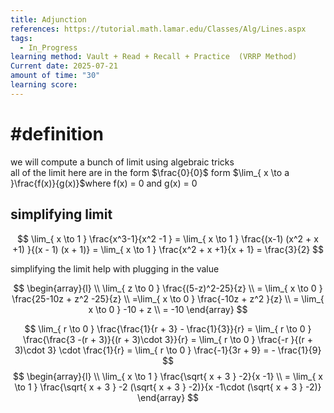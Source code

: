 ```yaml
---
title: Adjunction
references: https://tutorial.math.lamar.edu/Classes/Alg/Lines.aspx
tags:
  - In_Progress
learning method: Vault + Read + Recall + Practice  (VRRP Method)
Current date: 2025-07-21
amount of time: "30"
learning score:
---
```

# #definition  
we will compute a bunch of limit using algebraic tricks  
all of the limit here are in the form $\frac{0}{0}$ form $\lim_{ x \to a }\frac{f(x)}{g(x)}$where f(x)  = 0 and g(x) = 0 

## simplifying limit  
$$
\lim_{ x \to 1 } \frac{x^3-1}{x^2  -1 } = \lim_{ x \to 1 } \frac{(x-1) (x^2 + x +1)  }{(x - 1) (x + 1)}   = \lim_{ x \to 1 }  \frac{x^2 + x +1}{x + 1}  = \frac{3}{2}
$$

simplifying the limit  help with plugging in the value 

$$
\begin{array}{l}  \\
\lim_{ z \to 0 }   \frac{(5-z)^2-25}{z}  \\
 = \lim_{ x \to 0 } \frac{25-10z + z^2  -25}{z}   \\
=\lim_{ x \to 0 } \frac{-10z + z^2 }{z}   \\
=  \lim_{ x \to 0 }  -10 + z \\
 =  -10 
\end{array}
$$


$$
\lim_{ r \to 0 }   \frac{\frac{1}{r + 3}  - \frac{1}{3}}{r}   =  \lim_{ r \to 0 } \frac{\frac{3 -(r + 3)}{(r + 3)\cdot 3}}{r}  =  \lim_{ r \to 0 } \frac{-r }{(r + 3)\cdot 3} \cdot \frac{1}{r}   =  \lim_{ r \to 0 }  \frac{-1}{3r + 9}   =  - \frac{1}{9}
$$
$$
\begin{array}{l}   \\
\lim_{ x \to 1  }  \frac{\sqrt{ x + 3 }   -2}{x -1}     \\
= \lim_{ x \to 1  }  \frac{\sqrt{ x + 3 }   -2 (\sqrt{ x + 3 }   -2)}{x -1\cdot (\sqrt{ x + 3 }   -2)}    
\end{array}
$$